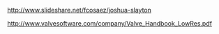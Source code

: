 http://www.slideshare.net/fcosaez/joshua-slayton  

http://www.valvesoftware.com/company/Valve_Handbook_LowRes.pdf  

